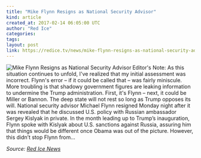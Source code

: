 ```yaml
---
title: "Mike Flynn Resigns as National Security Advisor"
kind: article
created_at: 2017-02-14 06:05:00 UTC
author: "Red Ice"
categories: 
tags: 
layout: post
link: https://redice.tv/news/mike-flynn-resigns-as-national-security-advisor
---
```



<!--
   Mike Flynn Resigns as National Security Advisor             # => "I Made a Pretty Gem - Planet.rb"
   https://redice.tv/news/mike-flynn-resigns-as-national-security-advisor               # => "http://poteland.com/blog/i-made-a-pretty-gem-planet-dot-rb/"
   2017-02-14 06:05:00 UTC              # => "2012-04-14 05:17:00 UTC"
   &lt;img align=&quot;left&quot; alt=&quot;Mike Flynn Resigns as National Security Advisor&quot; src=&quot;https://rdice.net/a/c/n/17/02140659-160707-michael-flynn-getty-1160.9cd7b47f.jpg&quot;&gt; Editor&#39;s Note: As this situation continues to unfold, I&#39;ve realized that my initial assessment was incorrect. Flynn&#39;s error – if it could be called that – was fairly miniscule. More troubling is that shadowy government figures are leaking information to undermine the Trump administration. First, it&#39;s Flynn – next, it could be Miller or Bannon. The deep state will not rest so long as Trump opposes its will. National security advisor Michael Flynn resigned Monday night after it was revealed that he discussed U.S. policy with Russian ambassador Sergey Kislyak in private. In the month leading up to Trump’s inauguration, Flynn spoke with Kislyak about U.S. sanctions against Russia, assuring him that things would be different once Obama was out of the picture. However, this didn’t stop Flynn from…           # => "I’ve been hurting to write this ever since we had the idea of creating a Planet for Cubox..." (Continued)
   Red Ice News              # => "This is where I tell you stuff"
   red-ice-news              # => "this-is-where-i-tell-you-stuff"
   https://redice.tv/news               # => "http://poteland.com/articles"
           # => "programming planet"
                 # => "go ruby jekyll"
                 # => "http://poteland.com/images/site-logo.png"
   Red Ice                 # => "Pablo Astigarraga"
                   # => "poteland"
   http://twitter.com/            # => "http://twitter.com/poteland" -->
<img align="left" alt="Mike Flynn Resigns as National Security Advisor" src="https://rdice.net/a/c/n/17/02140659-160707-michael-flynn-getty-1160.9cd7b47f.jpg"> Editor's Note: As this situation continues to unfold, I've realized that my initial assessment was incorrect. Flynn's error – if it could be called that – was fairly miniscule. More troubling is that shadowy government figures are leaking information to undermine the Trump administration. First, it's Flynn – next, it could be Miller or Bannon. The deep state will not rest so long as Trump opposes its will. National security advisor Michael Flynn resigned Monday night after it was revealed that he discussed U.S. policy with Russian ambassador Sergey Kislyak in private. In the month leading up to Trump’s inauguration, Flynn spoke with Kislyak about U.S. sanctions against Russia, assuring him that things would be different once Obama was out of the picture. However, this didn’t stop Flynn from…<div class="">
    <i>Source: <a href="https://redice.tv/news">Red Ice News</a></i>
</div>
